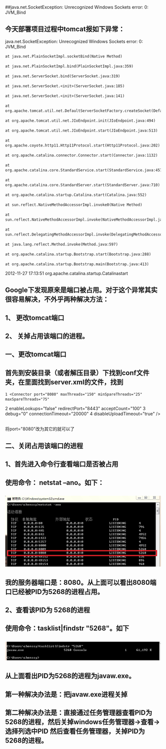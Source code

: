 ##java.net.SocketException: Unrecognized Windows Sockets error: 0: JVM_Bind

##
## 今天部署项目过程中tomcat报如下异常：
java.net.SocketException: Unrecognized Windows Sockets error: 0: JVM_Bind

    at java.net.PlainSocketImpl.socketBind(Native Method)

    at java.net.PlainSocketImpl.bind(PlainSocketImpl.java:359)

    at java.net.ServerSocket.bind(ServerSocket.java:319)

    at java.net.ServerSocket.<init>(ServerSocket.java:185)

    at java.net.ServerSocket.<init>(ServerSocket.java:141)

    at org.apache.tomcat.util.net.DefaultServerSocketFactory.createSocket(DefaultServerSocketFactory.java:50)

    at org.apache.tomcat.util.net.JIoEndpoint.init(JIoEndpoint.java:494)

    at org.apache.tomcat.util.net.JIoEndpoint.start(JIoEndpoint.java:513)

    at org.apache.coyote.http11.Http11Protocol.start(Http11Protocol.java:202)

    at org.apache.catalina.connector.Connector.start(Connector.java:1132)

    at org.apache.catalina.core.StandardService.start(StandardService.java:457)

    at org.apache.catalina.core.StandardServer.start(StandardServer.java:710)

    at org.apache.catalina.startup.Catalina.start(Catalina.java:552)

    at sun.reflect.NativeMethodAccessorImpl.invoke0(Native Method)

    at sun.reflect.NativeMethodAccessorImpl.invoke(NativeMethodAccessorImpl.java:39)

    at sun.reflect.DelegatingMethodAccessorImpl.invoke(DelegatingMethodAccessorImpl.java:25)

    at java.lang.reflect.Method.invoke(Method.java:597)

    at org.apache.catalina.startup.Bootstrap.start(Bootstrap.java:288)

    at org.apache.catalina.startup.Bootstrap.main(Bootstrap.java:413)

2012-11-27 17:13:51 org.apache.catalina.startup.Catalinastart




##
## Google下发现原来是端口被占用。对于这个异常其实很容易解决，不外乎两种解决方法：


##
##  1、 更改tomcat端口


##
##   2、 关掉占用该端口的进程。


##
## 一、更改tomcat端口


##
## 首先到安装目录（或者解压目录）下找到conf文件夹，在里面找到server.xml的文件，找到 

	1 <Connector port="8080" maxThreads="150" minSpareThreads="25" maxSpareThreads="75"
2 enableLookups="false" redirectPort="8443" acceptCount="100"
3 debug="0" connectionTimeout="20000" 
4 disableUploadTimeout="true" />



##
##
 将port="8080"改为其它的就可以了



##
## 二、关闭占用该端口的进程


##
## 1、首先进入命令行查看端口是否被占用


##
## 使用命令： netstat –ano。如下：


##
## ![Alt text](../md/img/1354010877_7017.jpg)


##
## 我的服务器端口是：8080。从上面可以看出8080端口已经被PID为5268的进程占用。


##
##   2、查看该PID为 5268的进程


##
## 使用命令：tasklist|findstr "5268"。如下


##
## ![Alt text](../md/img/1354010891_5166.jpg)


##
## 从上面看出PID为5268的进程为javaw.exe。


##
## 第一种解决办法是：把javaw.exe进程关掉


##
## 第二种解决办法是：直接通过任务管理器查看PID为5268的进程，然后关掉windows任务管理器->查看->选择列选中PID 然后查看任务管理器，关掉PID为5268的进程。


##
##


##
##


##
##


##
##